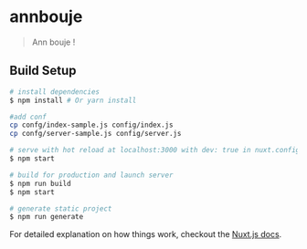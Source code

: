 # annbouje

> Ann bouje !

## Build Setup

``` bash
# install dependencies
$ npm install # Or yarn install

#add conf
cp confg/index-sample.js config/index.js
cp confg/server-sample.js config/server.js

# serve with hot reload at localhost:3000 with dev: true in nuxt.config.js
$ npm start

# build for production and launch server
$ npm run build
$ npm start

# generate static project
$ npm run generate
```

For detailed explanation on how things work, checkout the [Nuxt.js docs](https://github.com/nuxt/nuxt.js).
